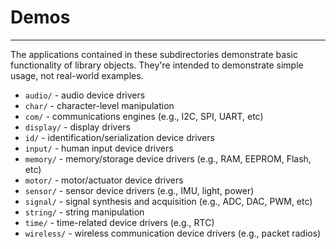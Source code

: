 # Demos
-------

The applications contained in these subdirectories demonstrate basic functionality of library objects.
They're intended to demonstrate simple usage, not real-world examples.

* `audio/`	- audio device drivers
* `char/`	- character-level manipulation
* `com/`	- communications engines (e.g., I2C, SPI, UART, etc)
* `display/`	- display drivers
* `id/`		- identification/serialization device drivers
* `input/`	- human input device drivers
* `memory/`	- memory/storage device drivers (e.g., RAM, EEPROM, Flash, etc)
* `motor/`	- motor/actuator device drivers
* `sensor/`	- sensor device drivers (e.g., IMU, light, power)
* `signal/`	- signal synthesis and acquisition (e.g., ADC, DAC, PWM, etc)
* `string/`	- string manipulation
* `time/`	- time-related device drivers (e.g., RTC)
* `wireless/`	- wireless communication device drivers (e.g., packet radios)

